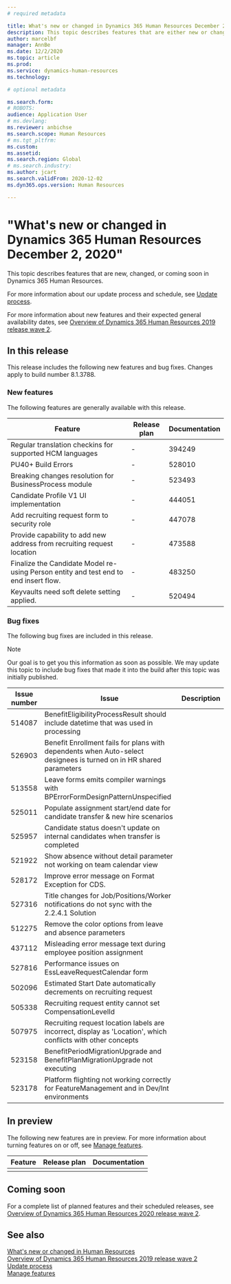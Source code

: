 ```yaml
---
# required metadata

title: What's new or changed in Dynamics 365 Human Resources December 2, 2020
description: This topic describes features that are either new or changed in Microsoft Dynamics 365 Human Resources.
author: marcelbf
manager: AnnBe
ms.date: 12/2/2020
ms.topic: article
ms.prod:
ms.service: dynamics-human-resources
ms.technology:

# optional metadata

ms.search.form:
# ROBOTS:
audience: Application User
# ms.devlang:
ms.reviewer: anbichse
ms.search.scope: Human Resources
# ms.tgt_pltfrm:
ms.custom:
ms.assetid:
ms.search.region: Global
# ms.search.industry:
ms.author: jcart
ms.search.validFrom: 2020-12-02
ms.dyn365.ops.version: Human Resources

---
```

# "What's new or changed in Dynamics 365 Human Resources December 2, 2020"

This topic describes features that are new, changed, or coming soon in Dynamics 365 Human Resources.

For more information about our update process and schedule, see [Update process](hr-admin-setup-update-process.md).

For more information about new features and their expected general availability dates, see [Overview of Dynamics 365 Human Resources 2019 release wave 2](https://docs.microsoft.com/dynamics365-release-plan/2019wave2/dynamics365-human-resources/).

## In this release

This release includes the following new features and bug fixes. Changes apply to build number 8.1.3788.

### New features

The following features are generally available with this release.

| Feature | Release plan | Documentation |
| --- | --- | --- |
| Regular translation checkins for supported HCM languages | - | 394249 |
| PU40+ Build Errors | - | 528010 |
| Breaking changes resolution for BusinessProcess module | - | 523493 |
| Candidate Profile V1 UI implementation | - | 444051 |
| Add recruiting request form to security role | - | 447078 |
| Provide capability to add new address from recruiting request location | - | 473588 | 
| Finalize the Candidate Model re-using Person entity and test end to end insert flow. | - | 483250 | 
| Keyvaults need soft delete setting applied. | - | 520494 | 

### Bug fixes

The following bug fixes are included in this release.

> [!NOTE]
> Our goal is to get you this information as soon as possible. We may update this topic to include bug fixes that made it into the build after this topic was initially published.

| Issue number | Issue | Description |
| --- | --- | --- |
| 514087 | BenefitEligibilityProcessResult should include datetime that was used in processing | |
| 526903 | Benefit Enrollment fails for plans with dependents when Auto-select designees is turned on in HR shared parameters | |
| 513558 | Leave forms emits compiler warnings with BPErrorFormDesignPatternUnspecified | |
| 525011 | Populate assignment start/end date for candidate transfer & new hire scenarios | |
| 525957 | Candidate status doesn't update on internal candidates when transfer is completed | |
| 521922 | Show absence without detail parameter not working on team calendar view | |
| 528172 | Improve error message on Format Exception for CDS. | |
| 527316 | Title changes for Job/Positions/Worker notifications do not sync with the 2.2.4.1 Solution | |
| 512275 | Remove the color options from leave and absence parameters | |
| 437112 | Misleading error message text during employee position assignment | |
| 527816 | Performance issues on EssLeaveRequestCalendar form | |
| 502096 | Estimated Start Date automatically decrements on recruiting request | |
| 505338 | Recruiting request entity cannot set CompensationLevelId | |
| 507975 | Recruiting request location labels are incorrect, display as 'Location', which conflicts with other concepts | |
| 523158 | BenefitPeriodMigrationUpgrade and BenefitPlanMigrationUpgrade not executing | |
| 523178 | Platform flighting not working correctly for FeatureManagement and in Dev/Int environments | |

## In preview

The following new features are in preview. For more information about turning features on or off, see [Manage features](hr-admin-manage-features.md).

| Feature | Release plan | Documentation |
| --- | --- | --- |
| | | |

## Coming soon

For a complete list of planned features and their scheduled releases, see [Overview of Dynamics 365 Human Resources 2020 release wave 2](https://docs.microsoft.com/dynamics365-release-plan/2020wave2/human-resources/dynamics365-human-resources/).

## See also

[What's new or changed in Human Resources](hr-admin-whats-new.md)</br>
[Overview of Dynamics 365 Human Resources 2019 release wave 2](https://docs.microsoft.com/dynamics365-release-plan/2019wave2/dynamics365-human-resources/)</br>
[Update process](hr-admin-setup-update-process.md)</br>
[Manage features](hr-admin-manage-features.md)
